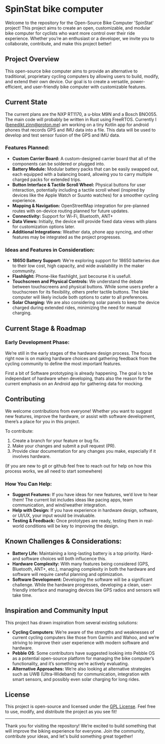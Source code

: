 # SpinStat bike computer 

Welcome to the repository for the Open-Source Bike Computer 'SpinStat' project!
This project aims to create an open, customizable, and modular bike computer
for cyclists who want more control over their ride experience.
Whether you’re an enthusiast or a developer, we invite you to collaborate, contribute, and make this project better!

## Project Overview

This open-source bike computer aims to provide an alternative to traditional, proprietary cycling computers by allowing users to build, modify, and extend their own device. Our goal is to create a versatile, power-efficient, and user-friendly bike computer with customizable features.

## Current State

The current plans are the NXP RT1170, a u-blox M9N and a Bosch BNO055. The main code will probably be written in Rust using FreeRTOS.
Currently I (benedikt.zinn@proton.me) am working on a tiny Kotlin app for android phones that records GPS and IMU data into a file.
This data will be used to develop and test sensor fusion of the GPS and IMU data.

### Features Planned:
- **Custom Carrier Board:** A custom-designed carrier board that all of the components can be soldered or plugged into.
- **Battery Module:** Modular battery packs that can be easily swapped out, each equipped with a balancing board, allowing you to carry multiple charged packs for extended trips.
- **Button Interface & Tactile Scroll Wheel:** Physical buttons for user interaction, potentially including a tactile scroll wheel (inspired by devices like the Apple Watch or Suunto watches) for a smoother cycling experience.
- **Mapping & Navigation:** OpenStreetMap integration for pre-planned routes with on-device routing planned for future updates.
- **Connectivity:** Support for Wi-Fi, Bluetooth, ANT+
- **Data Views:** Initially, the device will provide fixed data views with plans for customization options later.
- **Additional Integrations:** Weather data, phone app syncing, and other features may be integrated as the project progresses.

### Ideas and Features in Consideration:
- **18650 Battery Support:** We’re exploring support for 18650 batteries due to their low cost, high capacity, and wide availability in the maker community.
- **Flashlight:** Phone-like flashlight, just becourse it is usefull.
- **Touchscreen and Physical Controls:** We understand the debate between touchscreens and physical buttons. While some users prefer a touchscreen for its flexibility, others prefer tactile buttons. The bike computer will likely include both options to cater to all preferences.
- **Solar Charging:** We are also considering solar panels to keep the device charged during extended rides, minimizing the need for manual charging.

## Current Stage & Roadmap

### Early Development Phase:
We’re still in the early stages of the hardware design process. 
The focus right now is on making hardware choices and gathering feedback from the cycling community to define the most important features.

First a bit of Software prototyping is already happening. The goal is to be independant of hardware when developing, thats also the reason for the current emphasis on an Android app for gathering data for mocking.

## Contributing

We welcome contributions from everyone! Whether you want to suggest new features, improve the hardware, or assist with software development, there’s a place for you in this project.

To contribute:
1. Create a branch for your feature or bug fix.
2. Make your changes and submit a pull request (PR).
3. Provide clear documentation for any changes you make, especially if it involves hardware.

(If you are new to git or github feel free to reach out for help on how this process works, we all need to start somewhere)

### How You Can Help:
- **Suggest Features:** If you have ideas for new features, we’d love to hear them! The current list includes ideas like pacing apps, team communication, and wind/weather integration.
- **Help with Design:** If you have experience in hardware design, software, or UI/UX, your input would be invaluable.
- **Testing & Feedback:** Once prototypes are ready, testing them in real-world conditions will be key to improving the design.

## Known Challenges & Considerations:
- **Battery Life:** Maintaining a long-lasting battery is a top priority. Hard- and software choices will both influcence this.
- **Hardware Complexity:** With many features being considered (GPS, Bluetooth, ANT+, etc.), managing complexity in both the hardware and software will require careful planning and optimization.
- **Software Development:** Developing the software will be a significant challenge. While the hardware progresses, developing a clean, user-friendly interface and managing devices like GPS radios and sensors will take time.

## Inspiration and Community Input

This project has drawn inspiration from several existing solutions:
- **Cycling Computers**: We’re aware of the strengths and weaknesses of current cycling computers like those from Garmin and Wahoo, and we’re striving to improve their user experience with modern software and hardware.
- **Pebble OS**: Some contributors have suggested looking into Pebble OS as a potential open-source platform for managing the bike computer’s functionality, and it’s something we’re actively evaluating.
- **Alternative Approaches:** We’re also looking at alternative strategies such as UWB (Ultra-Wideband) for communication, integration with smart sensors, and possibly even solar charging for long rides.

## License

This project is open-source and licensed under the [GPL License](LICENSE). Feel free to use, modify, and distribute the project as you see fit!

---

Thank you for visiting the repository! We’re excited to build something that will improve the biking experience for everyone. Join the community, contribute your ideas, and let's build something great together!
